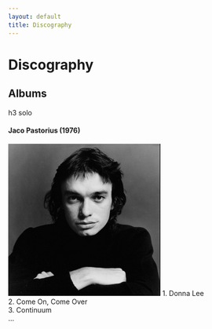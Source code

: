 ```yaml
---
layout: default
title: Discography
---
```


# Discography


## Albums

h3 solo

<div class="gallery">
  <div class="album">
    <h4 class="album-title">Jaco Pastorius (1976)</h3>
    <div class="tooltip">
      <img src="/assets/img/jaco4.png" alt="Jaco Pastorius (1976)" />
      <span class="tooltiptext">
        1. Donna Lee<br />
        2. Come On, Come Over<br />
        3. Continuum<br />
        ...
      </span>
    </div>
  </div>

